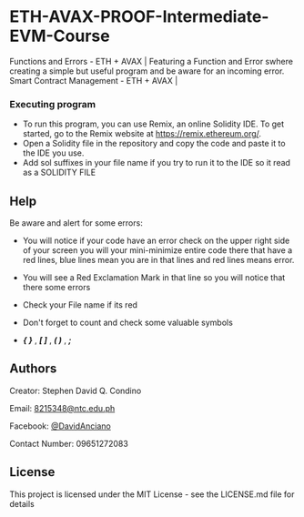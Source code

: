 # ETH-AVAX-PROOF-Intermediate-EVM-Course
Functions and Errors - ETH + AVAX | Featuring a Function and Error swhere creating a simple but useful program and be aware for an incoming error.
Smart Contract Management - ETH + AVAX | 

### Executing program
* To run this program, you can use Remix, an online Solidity IDE. To get started, go to the Remix website at https://remix.ethereum.org/.
* Open a Solidity file in the repository and copy the code and paste it to the IDE you use.
* Add sol suffixes in your file name if you try to run it to the IDE so it read as a SOLIDITY FILE
## Help

Be aware and alert for some errors: 

* You will notice if your code have an error check on the upper right side of your screen you will your mini-minimize entire code there that have a red lines, blue lines mean you are in that lines and red lines means error.

* You will see a Red Exclamation Mark in that line so you will notice that there some errors

* Check your File name if its red

* Don't forget to count and check some valuable symbols
* **_{  }_** , **_[ ]_** , **_( )_** , **_;_**


## Authors

Creator: Stephen David Q. Condino 

Email: 8215348@ntc.edu.ph

Facebook: [@DavidAnciano](https://www.facebook.com/profile.php?id=100010312052822)

Contact Number: 09651272083


## License

This project is licensed under the MIT License - see the LICENSE.md file for details

